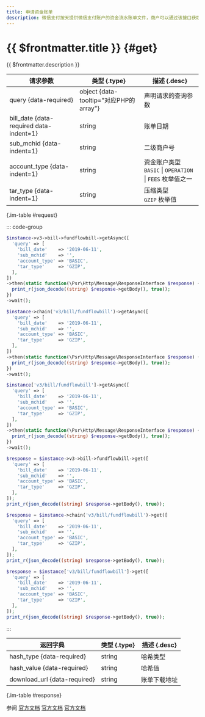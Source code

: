 ```yaml
---
title: 申请资金账单
description: 微信支付按天提供微信支付账户的资金流水账单文件，商户可以通过该接口获取账单文件的下载地址。文件内包含该账户资金操作相关的业务单号、收支金额、记账时间等信息，供商户进行核对。
---
```


# {{ $frontmatter.title }} {#get}

{{ $frontmatter.description }}

| 请求参数 | 类型 {.type} | 描述 {.desc}
| --- | --- | ---
| query {data-required} | object {data-tooltip="对应PHP的array"} | 声明请求的查询参数
| bill_date {data-required data-indent=1} | string | 账单日期
| sub_mchid {data-indent=1} | string | 二级商户号
| account_type {data-indent=1} | string | 资金账户类型<br/>`BASIC` \| `OPERATION` \| `FEES` 枚举值之一
| tar_type {data-indent=1} | string | 压缩类型<br/>`GZIP` 枚举值

{.im-table #request}

::: code-group

```php [异步纯链式]
$instance->v3->bill->fundflowbill->getAsync([
  'query' => [
    'bill_date'    => '2019-06-11',
    'sub_mchid'    => '',
    'account_type' => 'BASIC',
    'tar_type'     => 'GZIP',
  ],
])
->then(static function(\Psr\Http\Message\ResponseInterface $response) {
  print_r(json_decode((string) $response->getBody(), true));
})
->wait();
```

```php [异步声明式]
$instance->chain('v3/bill/fundflowbill')->getAsync([
  'query' => [
    'bill_date'    => '2019-06-11',
    'sub_mchid'    => '',
    'account_type' => 'BASIC',
    'tar_type'     => 'GZIP',
  ],
])
->then(static function(\Psr\Http\Message\ResponseInterface $response) {
  print_r(json_decode((string) $response->getBody(), true));
})
->wait();
```

```php [异步属性式]
$instance['v3/bill/fundflowbill']->getAsync([
  'query' => [
    'bill_date'    => '2019-06-11',
    'sub_mchid'    => '',
    'account_type' => 'BASIC',
    'tar_type'     => 'GZIP',
  ],
])
->then(static function(\Psr\Http\Message\ResponseInterface $response) {
  print_r(json_decode((string) $response->getBody(), true));
})
->wait();
```

```php [同步纯链式]
$response = $instance->v3->bill->fundflowbill->get([
  'query' => [
    'bill_date'    => '2019-06-11',
    'sub_mchid'    => '',
    'account_type' => 'BASIC',
    'tar_type'     => 'GZIP',
  ],
]);
print_r(json_decode((string) $response->getBody(), true));
```

```php [同步声明式]
$response = $instance->chain('v3/bill/fundflowbill')->get([
  'query' => [
    'bill_date'    => '2019-06-11',
    'sub_mchid'    => '',
    'account_type' => 'BASIC',
    'tar_type'     => 'GZIP',
  ],
]);
print_r(json_decode((string) $response->getBody(), true));
```

```php [同步属性式]
$response = $instance['v3/bill/fundflowbill']->get([
  'query' => [
    'bill_date'    => '2019-06-11',
    'sub_mchid'    => '',
    'account_type' => 'BASIC',
    'tar_type'     => 'GZIP',
  ],
]);
print_r(json_decode((string) $response->getBody(), true));
```

:::

| 返回字典 | 类型 {.type} | 描述 {.desc}
| --- | --- | ---
| hash_type {data-required} | string | 哈希类型
| hash_value {data-required} | string | 哈希值
| download_url {data-required} | string | 账单下载地址

{.im-table #response}

参阅 [官方文档](https://pay.weixin.qq.com/docs/merchant/apis/bill-download/fund-bill/get-fund-bill.html) [官方文档](https://pay.weixin.qq.com/docs/partner/apis/bill-download/fund-bill/get-fund-bill.html) [官方文档](https://pay.weixin.qq.com/wiki/doc/apiv3_partner/apis/chapter7_9_2.shtml)
